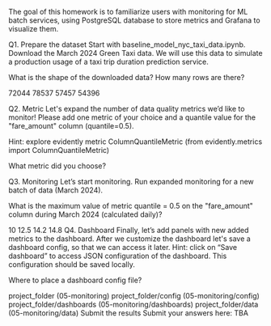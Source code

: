 The goal of this homework is to familiarize users with monitoring for ML batch services, using PostgreSQL database to store metrics and Grafana to visualize them.

Q1. Prepare the dataset
Start with baseline_model_nyc_taxi_data.ipynb. Download the March 2024 Green Taxi data. We will use this data to simulate a production usage of a taxi trip duration prediction service.

What is the shape of the downloaded data? How many rows are there?

72044
78537
57457
54396

Q2. Metric
Let's expand the number of data quality metrics we’d like to monitor! Please add one metric of your choice and a quantile value for the "fare_amount" column (quantile=0.5).

Hint: explore evidently metric ColumnQuantileMetric (from evidently.metrics import ColumnQuantileMetric)

What metric did you choose?

Q3. Monitoring
Let’s start monitoring. Run expanded monitoring for a new batch of data (March 2024).

What is the maximum value of metric quantile = 0.5 on the "fare_amount" column during March 2024 (calculated daily)?

10
12.5
14.2
14.8
Q4. Dashboard
Finally, let’s add panels with new added metrics to the dashboard. After we customize the dashboard let's save a dashboard config, so that we can access it later. Hint: click on “Save dashboard” to access JSON configuration of the dashboard. This configuration should be saved locally.

Where to place a dashboard config file?

project_folder (05-monitoring)
project_folder/config (05-monitoring/config)
project_folder/dashboards (05-monitoring/dashboards)
project_folder/data (05-monitoring/data)
Submit the results
Submit your answers here: TBA